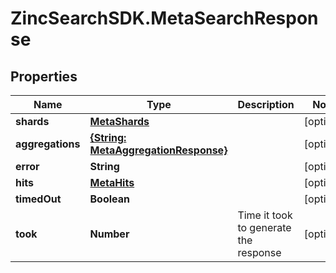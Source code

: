 # ZincSearchSDK.MetaSearchResponse

## Properties

Name | Type | Description | Notes
------------ | ------------- | ------------- | -------------
**shards** | [**MetaShards**](MetaShards.md) |  | [optional] 
**aggregations** | [**{String: MetaAggregationResponse}**](MetaAggregationResponse.md) |  | [optional] 
**error** | **String** |  | [optional] 
**hits** | [**MetaHits**](MetaHits.md) |  | [optional] 
**timedOut** | **Boolean** |  | [optional] 
**took** | **Number** | Time it took to generate the response | [optional] 


